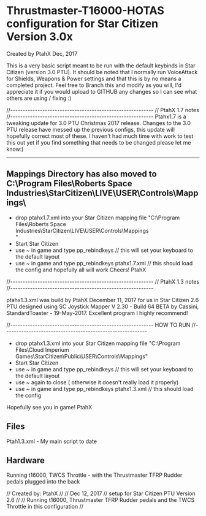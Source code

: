 # Thrustmaster-T16000-HOTAS configuration for Star Citizen Version 3.0x
Created by PtahX Dec, 2017


This is a very basic script meant to be run with the default keybinds in Star Citizen (version 3.0 PTU). It should be noted that I normally run VoiceAttack for Shields, Weapons & Power settings and that this is by no means a completed project. Feel free to Branch this and modify as you will, I'd appreciate it if you would upload to GITHUB any changes so I can see what others are using / fixing :)


//----------------------------------------------------------
// PtahX 1.7 notes
//----------------------------------------------------------
Ptahx1.7 is a tweaking update for 3.0 PTU Christmas 2017 release.
Changes to the 3.0 PTU release have messed up the previous configs, this update will hopefully correct most of these. I haven't had much time with work to test this out yet if you find something that needs to be changed please let me know:)

----------------------------------
Mappings Directory has also moved to C:\Program Files\Roberts Space Industries\StarCitizen\LIVE\USER\Controls\Mappings\
----------------------------------
- drop ptahx1.7.xml into your Star Citizen mapping file "C:\Program Files\Roberts Space Industries\StarCitizen\LIVE\USER\Controls\Mappings\
"
- Start Star Citizen
- use ~ in game and type pp_rebindkeys // this will set your keyboard to the default layout
- use ~ in game and type pp_rebindkeys ptahx1.7.xml // this should load the config and hopefully all will work 
Cheers!
PtahX

//----------------------------------------------------------
// PtahX 1.3 notes
//----------------------------------------------------------

ptahx1.3.xml was build by PtahX December 11, 2017 for us in Star Citizen 2.6 PTU designed using SC Joystick Mapper V 2.30 - Build 64 BETA by Cassini, StandardToaster - 19-May-2017. Excellent program I highly recommend!


//----------------------------------------------------------
HOW TO RUN 
//----------------------------------------------------------

- drop ptahx1.3.xml into your Star Citizen mapping file "C:\Program Files\Cloud Imperium Games\StarCitizen\Public\USER\Controls\Mappings"
- Start Star Citizen
- use ~ in game and type pp_rebindkeys // this will set your keyboard to the default layout
- use ~ again to close ( otherwise it doesn't really load it properly)
- use ~ in game and type pp_rebindkeys ptahx1.3.xml // this should load the config 


Hopefully see you in game!
PtahX


Files
-----------------------------
Ptah1.3.xml - My main script to date


Hardware
-----------------------------
Running t16000, 
TWCS Throttle - with the Thrustmaster TFRP Rudder pedals plugged into the back 

// Created by: PtahX
// 
// Dec 12, 2017
// setup for Star Citizen PTU Version 2.6
// 
// Running t16000, Thrustmaster TFRP Rudder pedals and the TWCS Throttle in this configuration
// 

